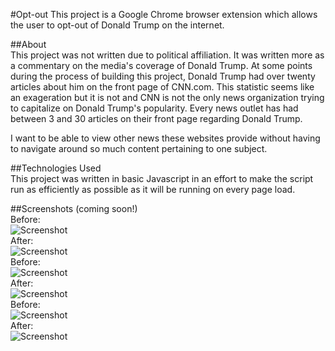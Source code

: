 #Opt-out
This project is a Google Chrome browser extension which allows the user to opt-out of Donald Trump on the internet.  

##About  
This project was not written due to political affiliation.  It was written more as a commentary on the media's coverage of Donald Trump.  At some points during the process of building this project, Donald Trump had over twenty articles about him on the front page of CNN.com.  This statistic seems like an exageration but it is not and CNN is not the only news organization trying to capitalize on Donald Trump's popularity.  Every news outlet has had between 3 and 30 articles on their front page regarding Donald Trump.  

I want to be able to view other news these websites provide without having to navigate around so much content pertaining to one subject.  

##Technologies Used  
This project was written in basic Javascript in an effort to make the script run as efficiently as possible as it will be running on every page load.  

##Screenshots (coming soon!)  
Before:  
![Screenshot](https://cloud.githubusercontent.com/assets/17256090/15529335/7d6a6e4e-2201-11e6-9de7-eb522cb55e91.png)  
After:  
![Screenshot](https://cloud.githubusercontent.com/assets/17256090/15529340/7d80a1fa-2201-11e6-8836-699d51bb7356.png)  
Before:  
![Screenshot](https://cloud.githubusercontent.com/assets/17256090/15529337/7d7ca0be-2201-11e6-96e6-4d6ce3cd4307.png)  
After:  
![Screenshot](https://cloud.githubusercontent.com/assets/17256090/15529339/7d7eca56-2201-11e6-9322-6c2e9ee38fb3.png)  
Before:  
![Screenshot](https://cloud.githubusercontent.com/assets/17256090/15529336/7d6b1cf4-2201-11e6-86df-8147c9a65956.png)  
After:  
![Screenshot](https://cloud.githubusercontent.com/assets/17256090/15529338/7d7ce6a0-2201-11e6-9407-e9fa3b9ea353.png)  
